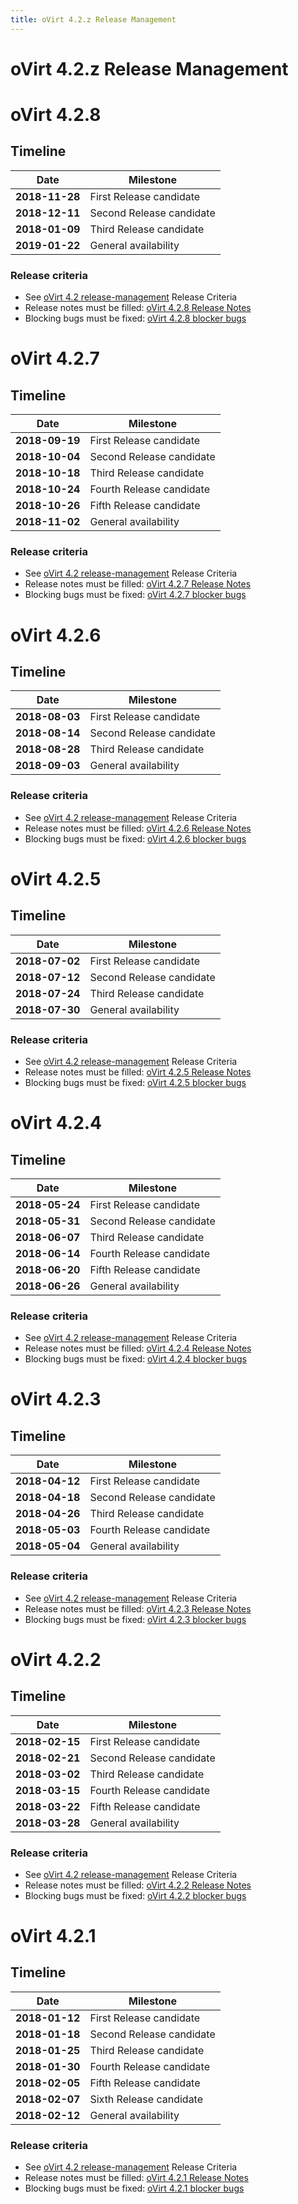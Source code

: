 ```yaml
---
title: oVirt 4.2.z Release Management
---
```


# oVirt 4.2.z Release Management

# oVirt 4.2.8

## Timeline

| Date           | Milestone                |
|----------------|--------------------------|
| **2018-11-28** | First Release candidate  |
| **2018-12-11** | Second Release candidate |
| **2018-01-09** | Third Release candidate  |
| **2019-01-22** | General availability     |

### Release criteria

*   See [oVirt 4.2 release-management](/develop/release-management/releases/4.2/release-management/) Release Criteria
*   Release notes must be filled: [oVirt 4.2.8 Release Notes](/release/4.2.8/)
*   Blocking bugs must be fixed: [oVirt 4.2.8 blocker bugs](https://bugzilla.redhat.com/buglist.cgi?classification=oVirt&f1=flagtypes.name&o1=substring&query_format=advanced&target_milestone=ovirt-4.2.8&v1=blocker)


# oVirt 4.2.7

## Timeline

| Date           | Milestone                |
|----------------|--------------------------|
| **2018-09-19** | First Release candidate  |
| **2018-10-04** | Second Release candidate |
| **2018-10-18** | Third Release candidate  |
| **2018-10-24** | Fourth Release candidate |
| **2018-10-26** | Fifth Release candidate  |
| **2018-11-02** | General availability     |

### Release criteria

*   See [oVirt 4.2 release-management](/develop/release-management/releases/4.2/release-management/) Release Criteria
*   Release notes must be filled: [oVirt 4.2.7 Release Notes](/release/4.2.7/)
*   Blocking bugs must be fixed: [oVirt 4.2.7 blocker bugs](https://bugzilla.redhat.com/buglist.cgi?classification=oVirt&f1=flagtypes.name&o1=substring&query_format=advanced&target_milestone=ovirt-4.2.7&v1=blocker)


# oVirt 4.2.6

## Timeline

| Date           | Milestone                |
|----------------|--------------------------|
| **2018-08-03** | First Release candidate  |
| **2018-08-14** | Second Release candidate |
| **2018-08-28** | Third Release candidate  |
| **2018-09-03** | General availability     |

### Release criteria

*   See [oVirt 4.2 release-management](/develop/release-management/releases/4.2/release-management/) Release Criteria
*   Release notes must be filled: [oVirt 4.2.6 Release Notes](/release/4.2.6/)
*   Blocking bugs must be fixed: [oVirt 4.2.6 blocker bugs](https://bugzilla.redhat.com/buglist.cgi?classification=oVirt&f1=flagtypes.name&o1=substring&query_format=advanced&target_milestone=ovirt-4.2.6&v1=blocker)



# oVirt 4.2.5

## Timeline

| Date           | Milestone                |
|----------------|--------------------------|
| **2018-07-02** | First Release candidate  |
| **2018-07-12** | Second Release candidate |
| **2018-07-24** | Third Release candidate  |
| **2018-07-30** | General availability     |

### Release criteria

*   See [oVirt 4.2 release-management](/develop/release-management/releases/4.2/release-management/) Release Criteria
*   Release notes must be filled: [oVirt 4.2.5 Release Notes](/release/4.2.5/)
*   Blocking bugs must be fixed: [oVirt 4.2.5 blocker bugs](https://bugzilla.redhat.com/buglist.cgi?classification=oVirt&f1=flagtypes.name&o1=substring&query_format=advanced&target_milestone=ovirt-4.2.5&v1=blocker)




# oVirt 4.2.4

## Timeline

| Date           | Milestone                |
|----------------|--------------------------|
| **2018-05-24** | First Release candidate  |
| **2018-05-31** | Second Release candidate |
| **2018-06-07** | Third Release candidate  |
| **2018-06-14** | Fourth Release candidate |
| **2018-06-20** | Fifth Release candidate  |
| **2018-06-26** | General availability     |

### Release criteria

*   See [oVirt 4.2 release-management](/develop/release-management/releases/4.2/release-management/) Release Criteria
*   Release notes must be filled: [oVirt 4.2.4 Release Notes](/release/4.2.4/)
*   Blocking bugs must be fixed: [oVirt 4.2.4 blocker bugs](https://bugzilla.redhat.com/buglist.cgi?classification=oVirt&f1=flagtypes.name&o1=substring&query_format=advanced&target_milestone=ovirt-4.2.4&v1=blocker)




# oVirt 4.2.3

## Timeline

| Date           | Milestone                |
|----------------|--------------------------|
| **2018-04-12** | First Release candidate  |
| **2018-04-18** | Second Release candidate |
| **2018-04-26** | Third Release candidate  |
| **2018-05-03** | Fourth Release candidate |
| **2018-05-04** | General availability     |

### Release criteria

*   See [oVirt 4.2 release-management](/develop/release-management/releases/4.2/release-management/) Release Criteria
*   Release notes must be filled: [oVirt 4.2.3 Release Notes](/release/4.2.3/)
*   Blocking bugs must be fixed: [oVirt 4.2.3 blocker bugs](https://bugzilla.redhat.com/buglist.cgi?classification=oVirt&f1=flagtypes.name&o1=substring&query_format=advanced&target_milestone=ovirt-4.2.3&v1=blocker)




# oVirt 4.2.2

## Timeline

| Date           | Milestone                |
|----------------|--------------------------|
| **2018-02-15** | First Release candidate  |
| **2018-02-21** | Second Release candidate |
| **2018-03-02** | Third Release candidate  |
| **2018-03-15** | Fourth Release candidate |
| **2018-03-22** | Fifth Release candidate  |
| **2018-03-28** | General availability     |

### Release criteria

*   See [oVirt 4.2 release-management](/develop/release-management/releases/4.2/release-management/) Release Criteria
*   Release notes must be filled: [oVirt 4.2.2 Release Notes](/release/4.2.2/)
*   Blocking bugs must be fixed: [oVirt 4.2.2 blocker bugs](https://bugzilla.redhat.com/buglist.cgi?classification=oVirt&f1=flagtypes.name&o1=substring&query_format=advanced&target_milestone=ovirt-4.2.2&v1=blocker)




# oVirt 4.2.1

## Timeline

| Date           | Milestone                |
|----------------|--------------------------|
| **2018-01-12** | First Release candidate  |
| **2018-01-18** | Second Release candidate |
| **2018-01-25** | Third Release candidate  |
| **2018-01-30** | Fourth Release candidate |
| **2018-02-05** | Fifth Release candidate  |
| **2018-02-07** | Sixth Release candidate  |
| **2018-02-12** | General availability     |

### Release criteria

*   See [oVirt 4.2 release-management](/develop/release-management/releases/4.2/release-management/) Release Criteria
*   Release notes must be filled: [oVirt 4.2.1 Release Notes](/release/4.2.1/)
*   Blocking bugs must be fixed: [oVirt 4.2.1 blocker bugs](https://bugzilla.redhat.com/buglist.cgi?classification=oVirt&f1=flagtypes.name&o1=substring&query_format=advanced&target_milestone=ovirt-4.2.1&v1=blocker)
